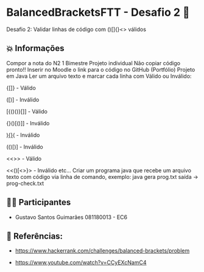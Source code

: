 # BalancedBracketsFTT - Desafio 2 📝
Desafio 2: Validar linhas de código com ()[]{}<> válidos


## 💥 Informações 

Compor a nota do N2 1 Bimestre
Projeto individual
Não copiar código pronto!!
Inserir no Moodle o link para o código no GitHub (Portfólio)
Projeto em Java
Ler um arquivo texto e marcar cada linha com Válido ou Inválido:

{[]} - Válido

([)] - Inválido

[{()()}[]] - Válido

{}()[()]] - Inválido

)[{}]()( - Inválido

(()[)] - Inválido

<<[]()>> - Válido

<<()[<>}> - Inválido
etc...
Criar um programa java que recebe um arquivo texto com código via linha de comando, exemplo:
java gera prog.txt 
saída -> prog-check.txt

## 👨‍💻  Participantes
- Gustavo Santos Guimarães 081180013 - EC6

## 📙 Referências:

- https://www.hackerrank.com/challenges/balanced-brackets/problem

- https://www.youtube.com/watch?v=CCyEXcNamC4
